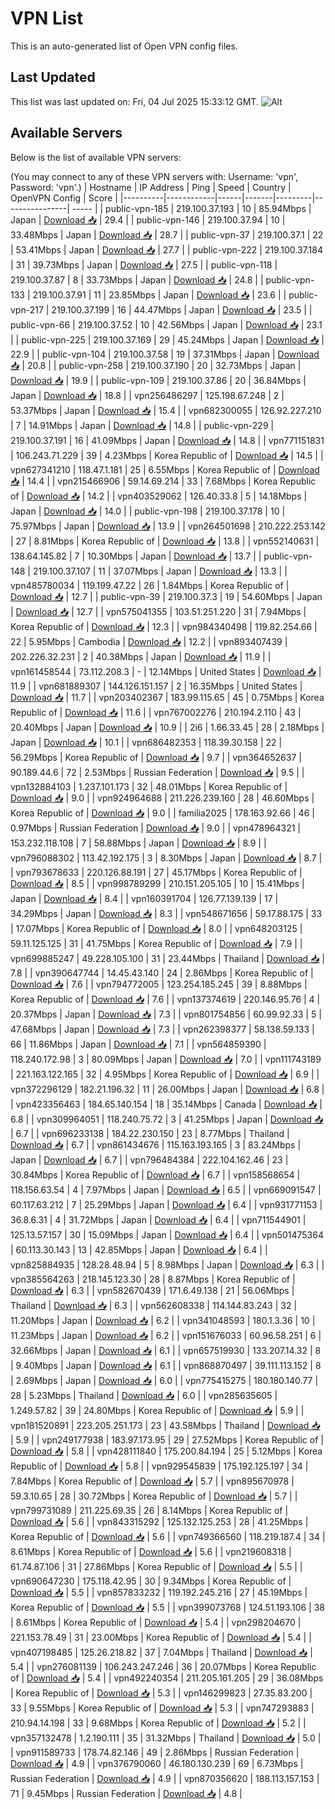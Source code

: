 # VPN List

This is an auto-generated list of Open VPN config files.

## Last Updated

This list was last updated on: Fri, 04 Jul 2025 15:33:12 GMT.
![Alt](https://repobeats.axiom.co/api/embed/186b98318ef1479477931607c1ad7d823f12451f.svg "Repobeats analytics image")

## Available Servers

Below is the list of available VPN servers:

(You may connect to any of these VPN servers with: Username: 'vpn', Password: 'vpn'.)
| Hostname | IP Address | Ping | Speed | Country | OpenVPN Config | Score |
|----------|------------|------|-------|---------|----------------| ----- |
| public-vpn-185 | 219.100.37.193 | 10 | 85.94Mbps | Japan | [Download 📥](./configs/server_0_JP.ovpn) | 29.4 |
| public-vpn-146 | 219.100.37.94 | 10 | 33.48Mbps | Japan | [Download 📥](./configs/server_1_JP.ovpn) | 28.7 |
| public-vpn-37 | 219.100.37.1 | 22 | 53.41Mbps | Japan | [Download 📥](./configs/server_2_JP.ovpn) | 27.7 |
| public-vpn-222 | 219.100.37.184 | 31 | 39.73Mbps | Japan | [Download 📥](./configs/server_3_JP.ovpn) | 27.5 |
| public-vpn-118 | 219.100.37.87 | 8 | 33.73Mbps | Japan | [Download 📥](./configs/server_4_JP.ovpn) | 24.8 |
| public-vpn-133 | 219.100.37.91 | 11 | 23.85Mbps | Japan | [Download 📥](./configs/server_5_JP.ovpn) | 23.6 |
| public-vpn-217 | 219.100.37.199 | 16 | 44.47Mbps | Japan | [Download 📥](./configs/server_6_JP.ovpn) | 23.5 |
| public-vpn-66 | 219.100.37.52 | 10 | 42.56Mbps | Japan | [Download 📥](./configs/server_7_JP.ovpn) | 23.1 |
| public-vpn-225 | 219.100.37.169 | 29 | 45.24Mbps | Japan | [Download 📥](./configs/server_8_JP.ovpn) | 22.9 |
| public-vpn-104 | 219.100.37.58 | 19 | 37.31Mbps | Japan | [Download 📥](./configs/server_9_JP.ovpn) | 20.8 |
| public-vpn-258 | 219.100.37.190 | 20 | 32.73Mbps | Japan | [Download 📥](./configs/server_10_JP.ovpn) | 19.9 |
| public-vpn-109 | 219.100.37.86 | 20 | 36.84Mbps | Japan | [Download 📥](./configs/server_11_JP.ovpn) | 18.8 |
| vpn256486297 | 125.198.67.248 | 2 | 53.37Mbps | Japan | [Download 📥](./configs/server_12_JP.ovpn) | 15.4 |
| vpn682300055 | 126.92.227.210 | 7 | 14.91Mbps | Japan | [Download 📥](./configs/server_13_JP.ovpn) | 14.8 |
| public-vpn-229 | 219.100.37.191 | 16 | 41.09Mbps | Japan | [Download 📥](./configs/server_14_JP.ovpn) | 14.8 |
| vpn771151831 | 106.243.71.229 | 39 | 4.23Mbps | Korea Republic of | [Download 📥](./configs/server_15_KR.ovpn) | 14.5 |
| vpn627341210 | 118.47.1.181 | 25 | 6.55Mbps | Korea Republic of | [Download 📥](./configs/server_16_KR.ovpn) | 14.4 |
| vpn215466906 | 59.14.69.214 | 33 | 7.68Mbps | Korea Republic of | [Download 📥](./configs/server_17_KR.ovpn) | 14.2 |
| vpn403529062 | 126.40.33.8 | 5 | 14.18Mbps | Japan | [Download 📥](./configs/server_18_JP.ovpn) | 14.0 |
| public-vpn-198 | 219.100.37.178 | 10 | 75.97Mbps | Japan | [Download 📥](./configs/server_19_JP.ovpn) | 13.9 |
| vpn264501698 | 210.222.253.142 | 27 | 8.81Mbps | Korea Republic of | [Download 📥](./configs/server_20_KR.ovpn) | 13.8 |
| vpn552140631 | 138.64.145.82 | 7 | 10.30Mbps | Japan | [Download 📥](./configs/server_21_JP.ovpn) | 13.7 |
| public-vpn-148 | 219.100.37.107 | 11 | 37.07Mbps | Japan | [Download 📥](./configs/server_22_JP.ovpn) | 13.3 |
| vpn485780034 | 119.199.47.22 | 26 | 1.84Mbps | Korea Republic of | [Download 📥](./configs/server_23_KR.ovpn) | 12.7 |
| public-vpn-39 | 219.100.37.3 | 19 | 54.60Mbps | Japan | [Download 📥](./configs/server_24_JP.ovpn) | 12.7 |
| vpn575041355 | 103.51.251.220 | 31 | 7.94Mbps | Korea Republic of | [Download 📥](./configs/server_25_KR.ovpn) | 12.3 |
| vpn984340498 | 119.82.254.66 | 22 | 5.95Mbps | Cambodia | [Download 📥](./configs/server_26_KH.ovpn) | 12.2 |
| vpn893407439 | 202.226.32.231 | 2 | 40.38Mbps | Japan | [Download 📥](./configs/server_27_JP.ovpn) | 11.9 |
| vpn161458544 | 73.112.208.3 | - | 12.14Mbps | United States | [Download 📥](./configs/server_28_US.ovpn) | 11.9 |
| vpn681889307 | 144.126.151.157 | 2 | 16.35Mbps | United States | [Download 📥](./configs/server_29_US.ovpn) | 11.7 |
| vpn203402367 | 183.99.115.65 | 45 | 0.75Mbps | Korea Republic of | [Download 📥](./configs/server_30_KR.ovpn) | 11.6 |
| vpn767002276 | 210.194.2.110 | 43 | 20.40Mbps | Japan | [Download 📥](./configs/server_31_JP.ovpn) | 10.9 |
| 2i6 | 1.66.33.45 | 28 | 2.18Mbps | Japan | [Download 📥](./configs/server_32_JP.ovpn) | 10.1 |
| vpn686482353 | 118.39.30.158 | 22 | 56.29Mbps | Korea Republic of | [Download 📥](./configs/server_33_KR.ovpn) | 9.7 |
| vpn364652637 | 90.189.44.6 | 72 | 2.53Mbps | Russian Federation | [Download 📥](./configs/server_34_RU.ovpn) | 9.5 |
| vpn132884103 | 1.237.101.173 | 32 | 48.01Mbps | Korea Republic of | [Download 📥](./configs/server_35_KR.ovpn) | 9.0 |
| vpn924964688 | 211.226.239.160 | 28 | 46.60Mbps | Korea Republic of | [Download 📥](./configs/server_36_KR.ovpn) | 9.0 |
| familia2025 | 178.163.92.66 | 46 | 0.97Mbps | Russian Federation | [Download 📥](./configs/server_37_RU.ovpn) | 9.0 |
| vpn478964321 | 153.232.118.108 | 7 | 58.88Mbps | Japan | [Download 📥](./configs/server_38_JP.ovpn) | 8.9 |
| vpn796088302 | 113.42.192.175 | 3 | 8.30Mbps | Japan | [Download 📥](./configs/server_39_JP.ovpn) | 8.7 |
| vpn793678633 | 220.126.88.191 | 27 | 45.17Mbps | Korea Republic of | [Download 📥](./configs/server_40_KR.ovpn) | 8.5 |
| vpn998789299 | 210.151.205.105 | 10 | 15.41Mbps | Japan | [Download 📥](./configs/server_41_JP.ovpn) | 8.4 |
| vpn160391704 | 126.77.139.139 | 17 | 34.29Mbps | Japan | [Download 📥](./configs/server_42_JP.ovpn) | 8.3 |
| vpn548671656 | 59.17.88.175 | 33 | 17.07Mbps | Korea Republic of | [Download 📥](./configs/server_43_KR.ovpn) | 8.0 |
| vpn648203125 | 59.11.125.125 | 31 | 41.75Mbps | Korea Republic of | [Download 📥](./configs/server_44_KR.ovpn) | 7.9 |
| vpn699885247 | 49.228.105.100 | 31 | 23.44Mbps | Thailand | [Download 📥](./configs/server_45_TH.ovpn) | 7.8 |
| vpn390647744 | 14.45.43.140 | 24 | 2.86Mbps | Korea Republic of | [Download 📥](./configs/server_46_KR.ovpn) | 7.6 |
| vpn794772005 | 123.254.185.245 | 39 | 8.88Mbps | Korea Republic of | [Download 📥](./configs/server_47_KR.ovpn) | 7.6 |
| vpn137374619 | 220.146.95.76 | 4 | 20.37Mbps | Japan | [Download 📥](./configs/server_48_JP.ovpn) | 7.3 |
| vpn801754856 | 60.99.92.33 | 5 | 47.68Mbps | Japan | [Download 📥](./configs/server_49_JP.ovpn) | 7.3 |
| vpn262398377 | 58.138.59.133 | 66 | 11.86Mbps | Japan | [Download 📥](./configs/server_50_JP.ovpn) | 7.1 |
| vpn564859390 | 118.240.172.98 | 3 | 80.09Mbps | Japan | [Download 📥](./configs/server_51_JP.ovpn) | 7.0 |
| vpn111743189 | 221.163.122.165 | 32 | 4.95Mbps | Korea Republic of | [Download 📥](./configs/server_52_KR.ovpn) | 6.9 |
| vpn372296129 | 182.21.196.32 | 11 | 26.00Mbps | Japan | [Download 📥](./configs/server_53_JP.ovpn) | 6.8 |
| vpn423356463 | 184.65.140.154 | 18 | 35.14Mbps | Canada | [Download 📥](./configs/server_54_CA.ovpn) | 6.8 |
| vpn309964051 | 118.240.75.72 | 3 | 41.25Mbps | Japan | [Download 📥](./configs/server_55_JP.ovpn) | 6.7 |
| vpn696233138 | 184.22.230.150 | 23 | 8.77Mbps | Thailand | [Download 📥](./configs/server_56_TH.ovpn) | 6.7 |
| vpn861434676 | 115.163.193.165 | 3 | 83.24Mbps | Japan | [Download 📥](./configs/server_57_JP.ovpn) | 6.7 |
| vpn796484384 | 222.104.162.46 | 23 | 30.84Mbps | Korea Republic of | [Download 📥](./configs/server_58_KR.ovpn) | 6.7 |
| vpn158568654 | 118.156.63.54 | 4 | 7.97Mbps | Japan | [Download 📥](./configs/server_59_JP.ovpn) | 6.5 |
| vpn669091547 | 60.117.63.212 | 7 | 25.29Mbps | Japan | [Download 📥](./configs/server_60_JP.ovpn) | 6.4 |
| vpn931771153 | 36.8.6.31 | 4 | 31.72Mbps | Japan | [Download 📥](./configs/server_61_JP.ovpn) | 6.4 |
| vpn711544901 | 125.13.57.157 | 30 | 15.09Mbps | Japan | [Download 📥](./configs/server_62_JP.ovpn) | 6.4 |
| vpn501475364 | 60.113.30.143 | 13 | 42.85Mbps | Japan | [Download 📥](./configs/server_63_JP.ovpn) | 6.4 |
| vpn825884935 | 128.28.48.94 | 5 | 8.98Mbps | Japan | [Download 📥](./configs/server_64_JP.ovpn) | 6.3 |
| vpn385564263 | 218.145.123.30 | 28 | 8.87Mbps | Korea Republic of | [Download 📥](./configs/server_65_KR.ovpn) | 6.3 |
| vpn582670439 | 171.6.49.138 | 21 | 56.06Mbps | Thailand | [Download 📥](./configs/server_66_TH.ovpn) | 6.3 |
| vpn562608338 | 114.144.83.243 | 32 | 11.20Mbps | Japan | [Download 📥](./configs/server_67_JP.ovpn) | 6.2 |
| vpn341048593 | 180.1.3.36 | 10 | 11.23Mbps | Japan | [Download 📥](./configs/server_68_JP.ovpn) | 6.2 |
| vpn151676033 | 60.96.58.251 | 6 | 32.66Mbps | Japan | [Download 📥](./configs/server_69_JP.ovpn) | 6.1 |
| vpn657519930 | 133.207.14.32 | 8 | 9.40Mbps | Japan | [Download 📥](./configs/server_70_JP.ovpn) | 6.1 |
| vpn868870497 | 39.111.113.152 | 8 | 2.69Mbps | Japan | [Download 📥](./configs/server_71_JP.ovpn) | 6.0 |
| vpn775415275 | 180.180.140.77 | 28 | 5.23Mbps | Thailand | [Download 📥](./configs/server_72_TH.ovpn) | 6.0 |
| vpn285635605 | 1.249.57.82 | 39 | 24.80Mbps | Korea Republic of | [Download 📥](./configs/server_73_KR.ovpn) | 5.9 |
| vpn181520891 | 223.205.251.173 | 23 | 43.58Mbps | Thailand | [Download 📥](./configs/server_74_TH.ovpn) | 5.9 |
| vpn249177938 | 183.97.173.95 | 29 | 27.52Mbps | Korea Republic of | [Download 📥](./configs/server_75_KR.ovpn) | 5.8 |
| vpn428111840 | 175.200.84.194 | 25 | 5.12Mbps | Korea Republic of | [Download 📥](./configs/server_76_KR.ovpn) | 5.8 |
| vpn929545839 | 175.192.125.197 | 34 | 7.84Mbps | Korea Republic of | [Download 📥](./configs/server_77_KR.ovpn) | 5.7 |
| vpn895670978 | 59.3.10.65 | 28 | 30.72Mbps | Korea Republic of | [Download 📥](./configs/server_78_KR.ovpn) | 5.7 |
| vpn799731089 | 211.225.69.35 | 26 | 8.14Mbps | Korea Republic of | [Download 📥](./configs/server_79_KR.ovpn) | 5.6 |
| vpn843315292 | 125.132.125.253 | 28 | 41.25Mbps | Korea Republic of | [Download 📥](./configs/server_80_KR.ovpn) | 5.6 |
| vpn749366560 | 118.219.187.4 | 34 | 8.61Mbps | Korea Republic of | [Download 📥](./configs/server_81_KR.ovpn) | 5.6 |
| vpn219608318 | 61.74.87.106 | 31 | 27.86Mbps | Korea Republic of | [Download 📥](./configs/server_82_KR.ovpn) | 5.5 |
| vpn690647230 | 175.118.42.95 | 30 | 9.34Mbps | Korea Republic of | [Download 📥](./configs/server_83_KR.ovpn) | 5.5 |
| vpn857833232 | 119.192.245.216 | 27 | 45.19Mbps | Korea Republic of | [Download 📥](./configs/server_84_KR.ovpn) | 5.5 |
| vpn399073768 | 124.51.193.106 | 38 | 8.61Mbps | Korea Republic of | [Download 📥](./configs/server_85_KR.ovpn) | 5.4 |
| vpn298204670 | 221.153.78.49 | 31 | 23.00Mbps | Korea Republic of | [Download 📥](./configs/server_86_KR.ovpn) | 5.4 |
| vpn407198485 | 125.26.218.82 | 37 | 7.04Mbps | Thailand | [Download 📥](./configs/server_87_TH.ovpn) | 5.4 |
| vpn276081139 | 106.243.247.246 | 36 | 20.07Mbps | Korea Republic of | [Download 📥](./configs/server_88_KR.ovpn) | 5.4 |
| vpn492240354 | 211.205.161.205 | 29 | 36.08Mbps | Korea Republic of | [Download 📥](./configs/server_89_KR.ovpn) | 5.3 |
| vpn146299823 | 27.35.83.200 | 33 | 9.55Mbps | Korea Republic of | [Download 📥](./configs/server_90_KR.ovpn) | 5.3 |
| vpn747293883 | 210.94.14.198 | 33 | 9.68Mbps | Korea Republic of | [Download 📥](./configs/server_91_KR.ovpn) | 5.2 |
| vpn357132478 | 1.2.190.111 | 35 | 31.32Mbps | Thailand | [Download 📥](./configs/server_92_TH.ovpn) | 5.0 |
| vpn911589733 | 178.74.82.146 | 49 | 2.86Mbps | Russian Federation | [Download 📥](./configs/server_93_RU.ovpn) | 4.9 |
| vpn376790060 | 46.180.130.239 | 69 | 6.73Mbps | Russian Federation | [Download 📥](./configs/server_94_RU.ovpn) | 4.9 |
| vpn870356620 | 188.113.157.153 | 71 | 9.45Mbps | Russian Federation | [Download 📥](./configs/server_95_RU.ovpn) | 4.8 |
